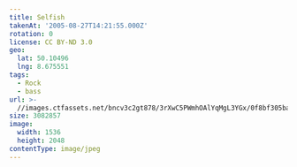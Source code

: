 ```yaml
---
title: Selfish
takenAt: '2005-08-27T14:21:55.000Z'
rotation: 0
license: CC BY-ND 3.0
geo:
  lat: 50.10496
  lng: 8.675551
tags:
  - Rock
  - bass
url: >-
  //images.ctfassets.net/bncv3c2gt878/3rXwC5PWmhOAlYqMgL3YGx/0f8bf305ba761ec60b37e064a4ed9656/selfish_4321116883_o
size: 3082857
image:
  width: 1536
  height: 2048
contentType: image/jpeg
---
```


